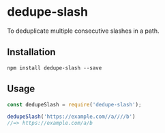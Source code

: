 # dedupe-slash
To deduplicate multiple consecutive slashes in a path.

## Installation
```
npm install dedupe-slash --save
```

## Usage
```javascript
const dedupeSlash = require('dedupe-slash');

dedupeSlash('https://example.com//a////b')
//=> https://example.com/a/b
```
